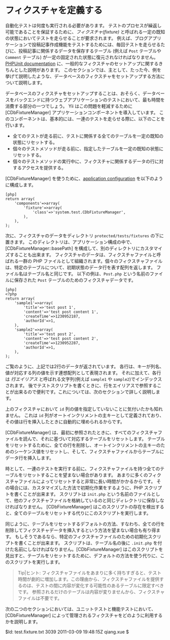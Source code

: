 フィクスチャを定義する
=================

自動化テストは何度も実行される必要があります。
テストのプロセスが繰返し可能であることを保証するために、*フィクスチャ(fixture)* と呼ばれる一定の既知の状態においてテストを走らせることが要求されます。
例えば、ブログアプリケーションで投稿記事作成機能をテストするためには、毎回テストを走らせるたびに、投稿記事に関係するデータを保存するテーブル (例えば `Post` テーブルや `Comment` テーブル) が一定の固定された状態に復元されなければなりません。
[PHPUnit documentation](http://www.phpunit.de/manual/current/en/fixtures.html)  に、一般的なフィクスチャのセットアップに関するきちんとした説明があります。
このセクションでは、主として、たった今、例を挙げて説明したような、データベースのフィクスチャをセットアップする方法について説明します。

データベースのフィクスチャをセットアップすることは、おそらく、データベースをバックエンドに持つウェブアプリケーションのテストにおいて、最も時間を消費する部分の一つでしょう。
Yii はこの問題を軽減するために [CDbFixtureManager] アプリケーションコンポーネントを導入しています。
このコンポーネントは、基本的には、一連のテストを走らせる際に、以下のことを行います。

 * 全てのテストが走る前に、テストに関係する全てのテーブルを一定の既知の状態にリセットする。
 * 個々のテストメソッドが走る前に、指定したテーブルを一定の既知の状態にリセットする。
 * 個々のテストメソッドの実行中に、フィクスチャに関係するデータの行に対するアクセスを提供する。

[CDbFixtureManager] を使うために、[application configuration](/doc/guide/basics.application#application-configuration) を以下のように構成します。

~~~
[php]
return array(
	'components'=>array(
		'fixture'=>array(
			'class'=>'system.test.CDbFixtureManager',
		),
	),
);
~~~

次に、フィクスチャのデータをディレクトリ `protected/tests/fixtures` の下に置きます。
このディレクトリは、アプリケーション構成の中で、 [CDbFixtureManager::basePath] を構成して、別のディレクトリにカスタマイズすることも出来ます。
フィクスチャのデータは、フィクスチャファイルと呼ばれる一群の PHP ファイルとして組織されます。個々のフィクスチャファイルは、特定のテーブルについて、初期状態のデータ行を表す配列を返します。
ファイル名はテーブル名と同じです。
以下の例は、`Post.php` という名前のファイルに保存された `Post` テーブルのためのフィクスチャデータです。

~~~
[php]
<?php
return array(
	'sample1'=>array(
		'title'=>'test post 1',
		'content'=>'test post content 1',
		'createTime'=>1230952187,
		'authorId'=>1,
	),
	'sample2'=>array(
		'title'=>'test post 2',
		'content'=>'test post content 2',
		'createTime'=>1230952287,
		'authorId'=>1,
	),
);
~~~

ご覧のように、上記では2行のデータが返されています。
各行は、キーが列名、値が対応する列の値を示す連想配列として表現されます。
それに加えて、各行は *行エイリアス* と呼ばれる文字列(例えば `sample1` や `sample2`)でインデックスされます。
後でテストスクリプトを書くときに、行をエイリアスで参照することが出来るので便利です。これについては、次のセクションで詳しく説明します。

上のフィクスチャにおいて `id` 列の値を指定していないことに気付いたかも知れません。
これは `id` 列がオートインクリメントの主キーとして定義されており、その値は行を挿入したときに自動的に埋められるからです。

[CDbFixtureManager] は、最初に参照されたときに、すべてのフィクスチャファイルを読んで、それに基づいて対応するテーブルをリセットします。
テーブルをリセットするために、全ての行を削除し、オートインクリメントの主キーのためのシーケンス値をリセットし、そして、フィクスチャファイルからテーブルにデータ行を挿入します。

時として、一連のテストを実行する前に、フィクスチャファイルを持つ全てのテーブルをリセットすることを望まない場合があります。
あまりに多くのフィクスチャファイルによってリセットすると非常に長い時間がかかるからです。
その場合には、カスタマイズした方法で初期化作業をするように、PHP スクリプトを書くことが出来ます。
スクリプトは `init.php` という名前のファイルとして、他のフィクスチャファイルを格納しているのと同じディレクトリに保存しなければなりません。
[CDbFixtureManager] はこのスクリプトの存在を検出すると、全てのテーブルをリセットする代りにこのスクリプトを実行します。

同じように、テーブルをリセットするデフォルトの方法、すなわち、全ての行を削除してフィクスチャデータを挿入するという方法を望まない場合も有り得ます。
もしそうであるなら、特定のフィクスチャファイルのための初期化スクリプトを書くことが出来ます。
スクリプトは、テーブル名の後に `.init.php` を付けた名前にしなければなりません。[CDbFixtureManager] はこのスクリプトを見出すと、テーブルをリセットするために、デフォルトの方法を使う代りに、このスクリプトを実行します。

> Tip|ヒント: フィクスチャファイルをあまりに多く持ちすぎると、テスト時間が劇的に増加します。この理由から、フィクスチャファイルを提供するのは、テストの間に内容が変化する可能性のあるテーブルに限定すべきです。
参照されるだけのテーブルは内容が変りませんから、フィクスチャファイルは不要です。

次の二つのセクションにおいては、ユニットテストと機能テストにおいて、[CDbFixtureManager] によって管理されるフィクスチャをどのように利用するかを説明します。

<div class="revision">$Id: test.fixture.txt 3039 2011-03-09 19:48:15Z qiang.xue $</div>